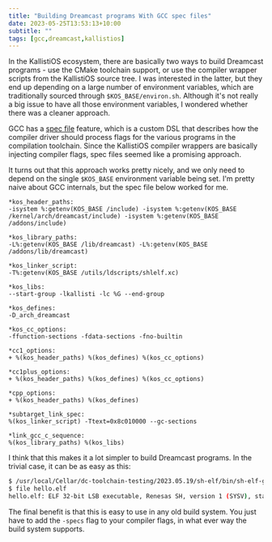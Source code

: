 ```yaml
---
title: "Building Dreamcast programs With GCC spec files"
date: 2023-05-25T13:53:13+10:00
subtitle: ""
tags: [gcc,dreamcast,kallistios]
---
```


In the KallistiOS ecosystem, there are basically two ways to build
Dreamcast programs - use the CMake toolchain support, or use the compiler
wrapper scripts from the KallistiOS source tree. I was interested in the
latter, but they end up depending on a large number of environment variables,
which are traditionally sourced through `$KOS_BASE/environ.sh`. Although it's
not really a big issue to have all those environment variables, I wondered
whether there was a cleaner approach.

GCC has a [spec file](https://gcc.gnu.org/onlinedocs/gcc/Spec-Files.html)
feature, which is a custom DSL that describes how the compiler driver
should process flags for the various programs in the compilation
toolchain. Since the KallistiOS compiler wrappers are basically injecting
compiler flags, spec files seemed like a promising approach.

It turns out that this approach works pretty nicely, and we only need to depend
on the single `$KOS_BASE` environment variable being set. I'm pretty naive
about GCC internals, but the spec file below worked for me.

```
*kos_header_paths:
-isystem %:getenv(KOS_BASE /include) -isystem %:getenv(KOS_BASE /kernel/arch/dreamcast/include) -isystem %:getenv(KOS_BASE /addons/include)

*kos_library_paths:
-L%:getenv(KOS_BASE /lib/dreamcast) -L%:getenv(KOS_BASE /addons/lib/dreamcast)

*kos_linker_script:
-T%:getenv(KOS_BASE /utils/ldscripts/shlelf.xc)

*kos_libs:
--start-group -lkallisti -lc %G --end-group

*kos_defines:
-D_arch_dreamcast

*kos_cc_options:
-ffunction-sections -fdata-sections -fno-builtin

*cc1_options:
+ %(kos_header_paths) %(kos_defines) %(kos_cc_options)

*cc1plus_options:
+ %(kos_header_paths) %(kos_defines) %(kos_cc_options)

*cpp_options:
+ %(kos_header_paths) %(kos_defines)

*subtarget_link_spec:
%(kos_linker_script) -Ttext=0x8c010000 --gc-sections

*link_gcc_c_sequence:
%(kos_library_paths) %(kos_libs)
```

I think that this makes it a lot simpler to build Dreamcast programs. In the
trivial case, it can be as easy as this:

```bash
$ /usr/local/Cellar/dc-toolchain-testing/2023.05.19/sh-elf/bin/sh-elf-g++ -specs=kos-dreamcast.specs -o hello.elf hello.cpp
$ file hello.elf
hello.elf: ELF 32-bit LSB executable, Renesas SH, version 1 (SYSV), statically linked, with debug_info, not stripped
```

The final benefit is that this is easy to use in any old build system. You
just have to add the `-specs` flag to your compiler flags, in what ever
way the build system supports.

